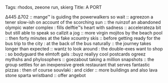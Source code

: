 Tags: rhodos, zeeone run, skierg
Title: A PORT
  
Δ445 Δ702 :: mange™ is guiding the powerwalkers so wait :: agreezon a tener slow-ish on account of the scorching sun :: the ruinzof an abandoned olympic water complex : fills delftie™s heart with sadness :: accelerateza bit but still able to speak so callzit a jog :: more virgin mojitos by the beach pool :: then forty minutes at the fake xcountry skis :: before getting ready for the bus trip to the city : at  the back of the bus naturally :: the journey takes longer than expected :: wantz to look around : the double-exes want to shop : so bodyguard the elmtoft gals ::buyz reallyy cool postcards ogreez mythshs and phylosophers :: goezabout taking a million snapshots :: the group settles for an inexpensive greek restaurant that serves fantastic pizzas : then of course souvlaki : and cider :: more buildings and also lava stone sparta wristband :: offer angebot

